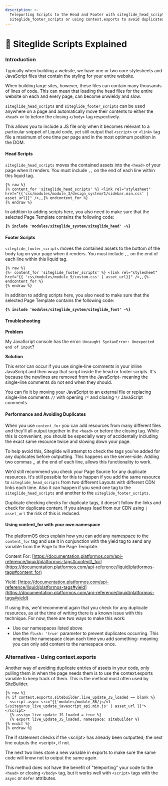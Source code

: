 ```yaml
---
description: >-
  Teleporting Scripts to the Head and Footer with siteglide_head_scripts and
  siteglide_footer_scripts or using context.exports to avoid duplicates
---
```


# 🔹 Siteglide Scripts Explained

### Introduction

Typically when building a website, we have one or two core stylesheets and JavaScript files that contain the styling for your entire website.

When building large sites, however, these files can contain many thousands of lines of code. This can mean that loading the head files for the entire website on each and every page, can become unwieldy and slow.

`siteglide_head_scripts` and `siteglide_footer_scripts` can be used anywhere on a page and automatically move their contents to either the `<head>` or to before the closing `</body>` tag respectively.

This allows you to include a JS file only when it becomes relevant to a particular snippet of Liquid code, yet still output that `<script>` or `<link>` tag file a maximum of one time per page and in the most optimum position in the DOM.

#### Head Scripts

`siteglide_head_scripts` moves the contained assets into the `<head>` of your page when it renders. You must include `,,` on the end of each line within this liquid tag.

```liquid
{% raw %}
{% content_for 'siteglide_head_scripts' %} <link rel="stylesheet" href="{{'css/modules/module_3/design_system/1/sidebar.min.css' | asset_url}}" />,,{% endcontent_for %}
{% endraw %}

```

In addition to adding scripts here, you also need to make sure that the selected Page Template contains the following code:

<pre class="language-liquid"><code class="lang-liquid"><strong>{% include 'modules/siteglide_system/siteglide_head' -%}
</strong></code></pre>

#### Footer Scripts

`siteglide_footer_scripts` moves the contained assets to the bottom of the body tag on your page when it renders. You must include `,,` on the end of each line within this liquid tag.

```liquid
{% raw %}
{%- content_for 'siteglide_footer_scripts' %} <link rel="stylesheet" href="{{ 'css/modules/module_9/custom.css' | asset_url}}" />,,{%- endcontent_for %}
{% endraw %}

```

In addition to adding scripts here, you also need to make sure that the selected Page Template contains the following code:

<pre class="language-liquid"><code class="lang-liquid"><strong>{% include 'modules/siteglide_system/siteglide_foot' -%}
</strong></code></pre>

#### Troubleshooting

**Problem**

My JavaScript console has the error: `Uncaught SyntaxError: Unexpected end of input`?

**Solution**

This error can occur if you use single-line comments in your inline JavaScript and then wrap that script inside the head or footer scripts. It's because the newlines are removed from the JavaScript- meaning the single-line comments do not end when they should.

You can fix it by moving your JavaScript to an external file or replacing single-line comments `//` with opening `/*` and closing `*/` JavaScript comments.

#### Performance and Avoiding Duplicates

When you use `content_for` you can add resources from many different files and they'll all output together in the `<head>` or before the closing tag. While this is convenient, you should be especially wary of accidentally including the exact same resource twice and slowing down your page.

To help avoid this, Siteglide will attempt to check the tags you've added for any duplicates before outputting. This happens on the server-side. Adding two commas ,, at the end of each line, allows this functionality to work.

We'd still recommend you check your Page Source for any duplicate resources. It's still possible for this to happen if you add the same resource to `siteglide_head_scripts` from two different Layouts with different CDN links each time. Also it can happen if you send one tag to the `siteglide_head_scripts` and another to the `siteglide_footer_scripts.`

Duplicate checking checks for duplicate tags, it doesn't follow the links and check for duplicate content. If you always load from our CDN using `| asset_url` the risk of this is reduced.

#### Using content\_for with your own namespace

The platformOS docs explain how you can add any namespace to the `content_for` tag and use it in conjunction with the yield tag to send any variable from the Page to the Page Template.

Content For: [https://documentation.platformos.com/api-reference/liquid/platformos-tags#content\_for](https://documentation.platformos.com/api-reference/liquid/platformos-tags#content_for)

Yield: [https://documentation.platformos.com/api-reference/liquid/platformos-tags#yield](https://documentation.platformos.com/api-reference/liquid/platformos-tags#yield)

If using this, we'd recommend again that you check for any duplicate resources, as at the time of writing there is a known issue with this technique. For now, there are two ways to make this work:

* Use our namespaces listed above
* Use the `flush: 'true'` parameter to prevent duplicates occurring. This empties the namespace clean each time you add something- meaning you can only add content to the namespace once.

### Alternatives - Using context.exports

Another way of avoiding duplicate entries of assets in your code, only pulling them in when the page needs them is to use the context.exports variable to keep track of them. This is the method most often used by SiteBuilder.

```liquid
{% raw %}
{% if context.exports.sitebuilder.live_update_JS_loaded == blank %}
  <script async src="{{'modules/module_86/js/v1-5/sitegurus_live_update_javascript_api.min.js' | asset_url }}"></script>
  {% assign live_update_JS_loaded = true %}
  {% export live_update_JS_loaded, namespace: sitebuilder %}
{% endif %}
{% endraw %}
```

The if statement checks if the \<script> has already been outputted; the next line outputs the \<script>, if not.

The next two lines store a new variable in exports to make sure the same code will know not to output the same again.

This method does not have the benefit of "teleporting" your code to the `<head>` or closing `</body>` tag, but it works well with `<script>` tags with the `async` or `defer` attributes.
